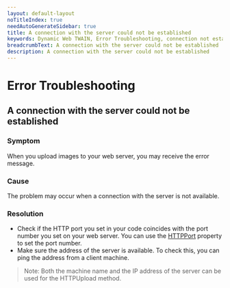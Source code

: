 ```yaml
---
layout: default-layout
noTitleIndex: true
needAutoGenerateSidebar: true
title: A connection with the server could not be established
keywords: Dynamic Web TWAIN, Error Troubleshooting, connection not established
breadcrumbText: A connection with the server could not be established
description: A connection with the server could not be established
---
```


# Error Troubleshooting

## A connection with the server could not be established

### Symptom

When you upload images to your web server, you may receive the error message.

### Cause

The problem may occur when a connection with the server is not available.

### Resolution

- Check if the HTTP port you set in your code coincides with the port number you set on your web server. You can use the [HTTPPort]({{site.info}}api/WebTwain_IO.html#httpport) property to set the port number.
- Make sure the address of the server is available. To check this, you can ping the address from a client machine.

> Note:
> Both the machine name and the IP address of the server can be used for the HTTPUpload method.
